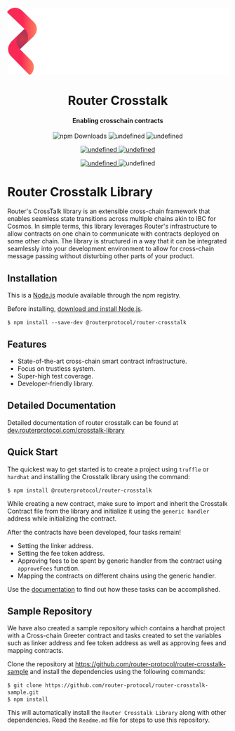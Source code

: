 <p align="center">
  <a href="https://swc.rs/">
    <img alt="babel" src="https://raw.githubusercontent.com/router-protocol/router-widget/main/router-logo.png" width="546">
  </a>
</p>

<h1 align="center">
   Router Crosstalk <br/>
</h1>

<h4 align="center">
   Enabling crosschain contracts <br/>
</h4>

<p align="center">
    <img alt="npm Downloads" src="https://badgen.net/badge/license/MIT/blue">
    <img alt="undefined" src="https://badgen.net/npm/v/npm">
    <img alt="undefined" src="https://badgen.net/npm/node/next">
</p>

<p align="center">
    <a href="https://router-crosstalk-coverage-automated.netlify.app" target="_blank">
        <img alt="undefined" src="https://badgen.net/badge/icon/coverage?icon=codecov&label">
    </a>
    <a href="https://router-crosstalk-automated-documentation.netlify.app" target="_blank">
        <img alt="undefined" src="https://badgen.net/badge/icon/docs?icon=codacy&label">
    </a>
</p>

<p align="center">
    <a href="https://github.com/router-protocol/router-crosstalk/actions/workflows/main.yml" _target="_blank">
        <img alt="undefined" src="https://github.com/router-protocol/router-crosstalk/actions/workflows/main.yml/badge.svg">
    </a>
    <img alt="undefined" src="https://badgen.net/npm/dy/@routerprotocol/router-crosstalk">
</p>

# Router Crosstalk Library


Router's CrossTalk library is an extensible cross-chain framework that enables seamless state transitions across multiple chains akin to IBC for Cosmos. In simple terms, this library leverages Router's infrastructure to allow contracts on one chain to communicate with contracts deployed on some other chain. The library is structured in a way that it can be integrated seamlessly into your development environment to allow for cross-chain message passing without disturbing other parts of your product.



## Installation

This is a <a href="https://nodejs.org/en/" target="_blank">Node.js</a> module available through the npm registry.

Before installing, <a href="https://nodejs.org/en/download/" target="_blank">download and install Node.js</a>.

```console
$ npm install --save-dev @routerprotocol/router-crosstalk
```


## Features

* State-of-the-art cross-chain smart contract infrastructure.
* Focus on trustless system.
* Super-high test coverage.
* Developer-friendly library.


## Detailed Documentation

Detailed documentation of router crosstalk can be found at <a href="https://dev.routerprotocol.com/crosstalk-library/overview"> dev.routerprotocol.com/crosstalk-library </a>


## Quick Start

The quickest way to get started is to create a project using ```truffle``` or ```hardhat``` and installing the Crosstalk library using the command: 

```console
$ npm install @routerprotocol/router-crosstalk
```

While creating a new contract, make sure to import and inherit the Crosstalk Contract file from the library and initialize it using the ```generic handler``` address while initializing the contract. 

After the contracts have been developed, four tasks remain!
* Setting the linker address.
* Setting the fee token address.
* Approving fees to be spent by generic handler from the contract using ```approveFees``` function.
* Mapping the contracts on different chains using the generic handler.

Use the <a href="https://dev.routerprotocol.com/crosstalk-library/overview">documentation</a> to find out how these tasks can be accomplished.

## Sample Repository

We have also created a sample repository which contains a hardhat project with a Cross-chain Greeter contract and tasks created to set the variables such as linker address and fee token address as well as approving fees and mapping contracts.

Clone the repository at <a href="https://github.com/router-protocol/router-crosstalk-sample"> https://github.com/router-protocol/router-crosstalk-sample</a> and install the dependencies using the following commands:

```console
$ git clone https://github.com/router-protocol/router-crosstalk-sample.git
$ npm install
```

This will automatically install the ```Router Crosstalk Library``` along with other dependencies.
Read the ```Readme.md``` file for steps to use this repository.
